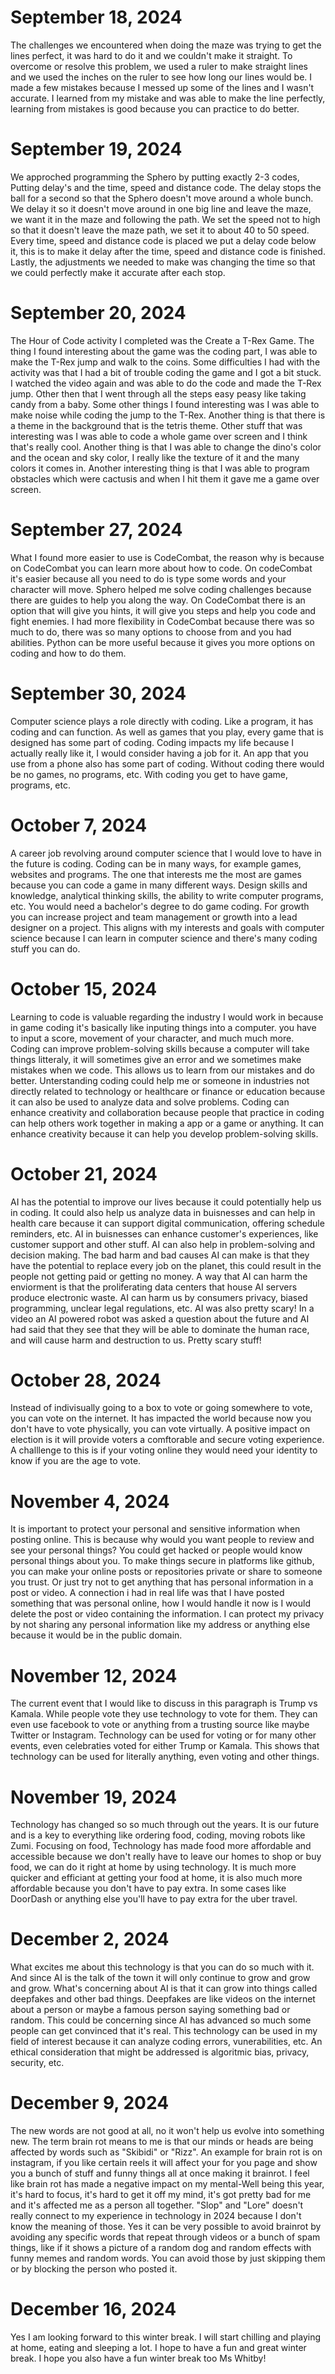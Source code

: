 # September 18, 2024 
The challenges we encountered when doing the maze was trying to get the lines perfect, it was hard to do it and we couldn't make it straight. To overcome or resolve this problem, we used a ruler to make straight lines and we used the inches on the ruler to see how long our lines would be. I made a few mistakes because I messed up some of the lines and I wasn't accurate. I learned from my mistake and was able to make the line perfectly, learning from mistakes is good because you can practice to do better. 
# September 19, 2024
We approched programming the Sphero by putting exactly 2-3 codes, Putting delay's and the time, speed and distance code. The delay stops the ball for a second so that the Sphero doesn't move around a whole bunch. We delay it so it doesn't move around in one big line and leave the maze, we want it in the maze and following the path. We set the speed not to high so that it doesn't leave the maze path, we set it to about 40 to 50 speed. Every time, speed and distance code is placed we put a delay code below it, this is to make it delay after the time, speed and distance code is finished. Lastly, the adjustments we needed to make was changing the time so that we could perfectly make it accurate after each stop.
# September 20, 2024
The Hour of Code activity I completed was the Create a T-Rex Game. The thing I found interesting about the game was the coding part, I was able to make the T-Rex jump and walk to the coins. Some difficulties I had with the activity was that I had a bit of trouble coding the game and I got a bit stuck. I watched the video again and was able to do the code and made the T-Rex jump. Other then that I went through all the steps easy peasy like taking candy from a baby. Some other things I found interesting was I was able to make noise while coding the jump to the T-Rex. Another thing is that there is a theme in the background that is the tetris theme. Other stuff that was interesting was I was able to code a whole game over screen and I think that's really cool. Another thing is that I was able to change the dino's color and the ocean and sky color, I really like the texture of it and the many colors it comes in. Another interesting thing is that I was able to program obstacles which were cactusis and when I hit them it gave me a game over screen. 
# September 27, 2024
What I found more easier to use is CodeCombat, the reason why is because on CodeCombat you can learn more about how to code. On codeCombat it's easier because all you need to do is type some words and your character will move. Sphero helped me solve coding challenges because there are guides to help you along the way. On CodeCombat there is an option that will give you hints, it will give you steps and help you code and fight enemies. I had more flexibility in CodeCombat because there was so much to do, there was so many options to choose from and you had abilities. Python can be more useful because it gives you more options on coding and how to do them. 
# September 30, 2024
Computer science plays a role directly with coding. Like a program, it has coding and can function. As well as games that you play, every game that is designed has some part of coding. Coding impacts my life because I actually really like it, I would consider having a job for it. An app that you use from a phone also has some part of coding. Without coding there would be no games, no programs, etc. With coding you get to have game, programs, etc.
# October 7, 2024
A career job revolving around computer science that I would love to have in the future is coding. Coding can be in many ways, for example games, websites and programs. The one that interests me the most are games because you can code a game in many different ways. Design skills and knowledge, analytical thinking skills, the ability to write computer programs, etc. You would need a bachelor's degree to do game coding. For growth you can increase project and team management or growth into a lead designer on a project. This aligns with my interests and goals with computer science because I can learn in computer science and there's many coding stuff you can do.
# October 15, 2024
Learning to code is valuable regarding the industry I would work in because in game coding it's basically like inputing things into a computer. you have to input a score, movement of your character, and much much more. Coding can improve problem-solving skills because a computer will take things litteraly, it will sometimes give an error and we sometimes make mistakes when we code. This allows us to learn from our mistakes and do better. Unterstanding coding could help me or someone in industries not directly related to technology or healthcare or finance or education because it can also be used to analyze data and solve problems. Coding can enhance creativity and collaboration because people that practice in coding can help others work together in making a app or a game or anything. It can enhance creativity because it can help you develop problem-solving skills.  
# October 21, 2024
AI has the potential to improve our lives because it could potentially help us in coding. It could also help us analyze data in buisnesses and can help in health care because it can support digital communication, offering schedule reminders, etc. AI in buisnesses can enhance customer's experiences, like customer support and other stuff. AI can also help in problem-solving and decision making. The bad harm and bad causes AI can make is that they have the potential to replace every job on the planet, this could result in the people not getting paid or getting no money. A way that AI can harm the enviorment is that the proliferating data centers that house AI servers produce electronic waste. AI can harm us by consumers privacy, biased programming, unclear legal regulations, etc. AI was also pretty scary! In a video an AI powered robot was asked a question about the future and AI had said that they see that they will be able to dominate the human race, and will cause harm and destruction to us. Pretty scary stuff!
# October 28, 2024
Instead of indivisually going to a box to vote or going somewhere to vote, you can vote on the internet. It has impacted the world because now you don't have to vote physically, you can vote virtually. A positive impact on election is it will provide voters a comftorable and secure voting experience. A challlenge to this is if your voting online they would need your identity to know if you are the age to vote. 
# November 4, 2024
It is important to protect your personal and sensitive information when posting online. This is because why would you want people to review and see your personal things? You could get hacked or people would know personal things about you. To make things secure in platforms like github, you can make your online posts or repositories private or share to someone you trust. Or just try not to get anything that has personal information in a post or video. A connection i had in real life was that I have posted something that was personal online, how I would handle it now is I would delete the post or video containing the information. I can protect my privacy by not sharing any personal information like my address or anything else because it would be in the public domain. 
# November 12, 2024
The current event that I would like to discuss in this paragraph is Trump vs Kamala. While people vote they use technology to vote for them. They can even use facebook to vote or anything from a trusting source like maybe Twitter or Instagram. Technology can be used for voting or for many other events, even celebraties voted for either Trump or Kamala. This shows that technology can be used for literally anything, even voting and other things.
# November 19, 2024 
Technology has changed so so much through out the years. It is our future and is a key to everything like ordering food, coding, moving robots like Zumi. Focusing on food, Technology has made food more affordable and accessible because we don't really have to leave our homes to shop or buy food, we can do it right at home by using technology. It is much more quicker and efficiant at getting your food at home, it is also much more affordable because you don't have to pay extra. In some cases like DoorDash or anything else you'll have to pay extra for the uber travel. 
# December 2, 2024
What excites me about this technology is that you can do so much with it. And since AI is the talk of the town it will only continue to grow and grow and grow. What's concerning about AI is that it can grow into things called deepfakes and other bad things. Deepfakes are like videos on the internet about a person or maybe a famous person saying something bad or random. This could be concerning since AI has advanced so much some people can get convinced that it's real. This technology can be used in my field of interest because it can analyze coding errors, vunerabilities, etc. An ethical consideration that might be addressed is algoritmic bias, privacy, security, etc. 
# December 9, 2024
The new words are not good at all, no it won't help us evolve into something new. The term brain rot means to me is that our minds or heads are being affected by words such as "Skibidi" or "Rizz". An example for brain rot is on instagram, if you like certain reels it will affect your for you page and show you a bunch of stuff and funny things all at once making it brainrot. I feel like brain rot has made a negative impact on my mental-Well being this year, it's hard to focus, it's hard to get it off my mind, it's got pretty bad for me and it's affected me as a person all together. "Slop" and "Lore" doesn't really connect to my experience in technology in 2024 because I don't know the meaning of those. Yes it can be very possible to avoid brainrot by avoiding any specific words that repeat through videos or a bunch of spam things, like if it shows a picture of a random dog and random effects with funny memes and random words. You can avoid those by just skipping them or by blocking the person who posted it. 
# December 16, 2024 
Yes I am looking forward to this winter break. I will start chilling and playing at home, eating and sleeping a lot. I hope to have a fun and great winter break. I hope you also have a fun winter break too Ms Whitby!
